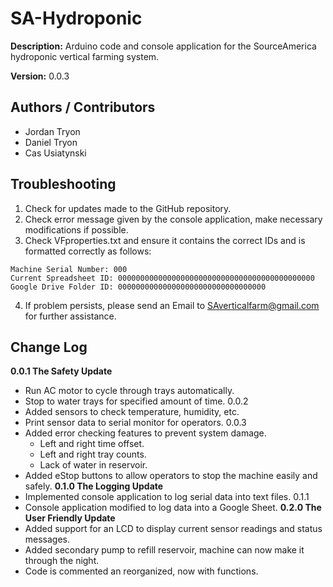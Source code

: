 # SA-Hydroponic
**Description:** Arduino code and console application for the SourceAmerica hydroponic vertical farming system.

**Version:** 0.0.3

## Authors / Contributors
- Jordan Tryon
- Daniel Tryon
- Cas Usiatynski

## Troubleshooting
1. Check for updates made to the GitHub repository.
2. Check error message given by the console application, make necessary modifications if possible.
3. Check VFproperties.txt and ensure it contains the correct IDs and is formatted correctly as follows:
```
Machine Serial Number: 000
Current Spreadsheet ID: 00000000000000000000000000000000000000000000
Google Drive Folder ID: 000000000000000000000000000000000
```
4. If problem persists, please send an Email to SAverticalfarm@gmail.com for further assistance.

## Change Log
**0.0.1 The Safety Update**
- Run AC motor to cycle through trays automatically.
- Stop to water trays for specified amount of time.
0.0.2
- Added sensors to check temperature, humidity, etc.
- Print sensor data to serial monitor for operators.
0.0.3
- Added error checking features to prevent system damage.
  - Left and right time offset.
  - Left and right tray counts.
  - Lack of water in reservoir.
- Added eStop buttons to allow operators to stop the machine easily and safely.
**0.1.0 The Logging Update**
- Implemented console application to log serial data into text files.
0.1.1
- Console application modified to log data into a Google Sheet.
**0.2.0 The User Friendly Update**
- Added support for an LCD to display current sensor readings and status messages.
- Added secondary pump to refill reservoir, machine can now make it through the night.
- Code is commented an reorganized, now with functions.
